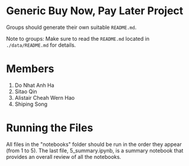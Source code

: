 # Generic Buy Now, Pay Later Project
Groups should generate their own suitable `README.md`.

Note to groups: Make sure to read the `README.md` located in `./data/README.md` for details.

# Members

1. Do Nhat Anh Ha
2. Sitao Qin
3. Alistair Cheah Wern Hao
4. Shiping Song

# Running the Files
All files in the "notebooks" folder should be run in the order they appear (from 1 to 5). The last file, 5_summary.ipynb, is a summary notebook that provides an overall review of all the notebooks.



